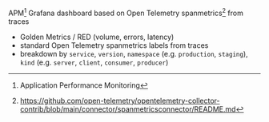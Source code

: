 APM[^1] Grafana dashboard based on Open Telemetry spanmetrics[^2] from traces

- Golden Metrics / RED (volume, errors, latency)
- standard Open Telemetry spanmetrics labels from traces
- breakdown by `service`, `version`, `namespace` (e.g. `production`, `staging`), `kind` (e.g. `server`, `client`, `consumer`, `producer`)

[^1]: Application Performance Monitoring
[^2]: https://github.com/open-telemetry/opentelemetry-collector-contrib/blob/main/connector/spanmetricsconnector/README.md
